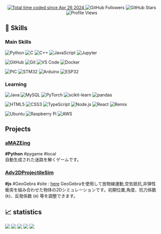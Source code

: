 <p align="center">
  <a href="https://wakatime.com/@6464fe21-d56f-40a2-899d-b4f77883e878">
    <img src="https://wakatime.com/badge/user/6464fe21-d56f-40a2-899d-b4f77883e878.svg" alt="Total time coded since Apr 26 2024" />
  </a>
  <img src="https://img.shields.io/github/followers/ren255?label=Follow&style=social" alt="GitHub Followers" />
  <img src="https://img.shields.io/github/stars/ren255?affiliations=OWNER%2CCOLLABORATOR&style=social" alt="GitHub Stars" />
  <img src="https://komarev.com/ghpvc/?username=ren255&label=Profile%20views&color=0e75b6&style=flat" alt="Profile Views" />
</p>

  
## 🌱 Skills

### Main Skills
![Python](https://img.shields.io/badge/-Python-3776AB?logo=python&logoColor=white)
![C](https://img.shields.io/badge/-C-A8B9CC?logo=c&logoColor=white)
![C++](https://img.shields.io/badge/-C++-00599C?logo=c%2B%2B&logoColor=white)
![JavaScript](https://img.shields.io/badge/-JavaScript-F7DF1E?logo=javascript&logoColor=black)
![Jupyter](https://img.shields.io/badge/-Jupyter-F37626?logo=jupyter&logoColor=white)

![GitHub](https://img.shields.io/badge/-GitHub-181717?style=flat-square&logo=github&logoColor=white)
![Git](https://img.shields.io/badge/-Git-F05032?style=flat-square&logo=git&logoColor=white)
![VS Code](https://img.shields.io/badge/-VS%20Code-007ACC?logo=visual-studio-code&logoColor=white)
![Docker](https://img.shields.io/badge/-Docker-2496ED?logo=docker&logoColor=white)

![PIC](https://img.shields.io/badge/-PIC-003366?logo=microchip&logoColor=white)
![STM32](https://img.shields.io/badge/-STM32-03234B?logo=stmicroelectronics&logoColor=white)
![Arduino](https://img.shields.io/badge/-Arduino-00979D?logo=arduino&logoColor=white)
![ESP32](https://img.shields.io/badge/-ESP32-323232?logo=espressif&logoColor=white)

### Learning
![Java](https://img.shields.io/badge/-Java-007396?style=flat-square&logo=java&logoColor=white)
![MySQL](https://img.shields.io/badge/-MySQL-4479A1?logo=mysql&logoColor=white)
![PyTorch](https://img.shields.io/badge/-PyTorch-EE4C2C?logo=pytorch&logoColor=white)
![scikit-learn](https://img.shields.io/badge/-scikit--learn-F7931E?logo=scikit-learn&logoColor=white)
![pandas](https://img.shields.io/badge/-pandas-150458?logo=pandas&logoColor=white)

![HTML5](https://img.shields.io/badge/-HTML5-E34F26?style=flat-square&logo=html5&logoColor=white)
![CSS3](https://img.shields.io/badge/-CSS3-1572B6?style=flat-square&logo=css3&logoColor=white)
![TypeScript](https://img.shields.io/badge/-TypeScript-007ACC?style=flat-square&logo=typescript&logoColor=white)
![Node.js](https://img.shields.io/badge/-Node.js-339933?style=flat-square&logo=node.js&logoColor=white)
![React](https://img.shields.io/badge/-React-61DAFB?logo=react&logoColor=black)
![Remix](https://img.shields.io/badge/-Remix-000000?logo=remix&logoColor=white)

![Ubuntu](https://img.shields.io/badge/-Ubuntu-E95420?logo=ubuntu&logoColor=white)
![Raspberry Pi](https://img.shields.io/badge/-Raspberry%20Pi-A22846?logo=raspberrypi&logoColor=white)
![AWS](https://img.shields.io/badge/-AWS-232F3E?style=flat-square&logo=amazon-aws&logoColor=white)

## Projects
  
### [aMAZEing](https://github.com/ren255/aMAZEing) 
**#Python** #pygame #local  
自動生成された迷路を解くゲームです。

### [Adv2DProjectileSim](https://github.com/ren255/GeoGebra_Parabola)  
**#js** #GeoGebra #site : [here](https://www.geogebra.org/graphing/rf6synb5)
GeoGebraを使用して放物線運動,空気抵抗,非弾性衝突を組み合わせた物体の2Dシミュレーションです。初期位置,角度、抗力係数 (k)、反発係数 (e) 等を調整できます。

 ## 📈 statistics
   
![](http://github-profile-summary-cards.vercel.app/api/cards/profile-details?username=ren255&theme=github_dark)
![](http://github-profile-summary-cards.vercel.app/api/cards/repos-per-language?username=ren255&theme=github_dark)
![](http://github-profile-summary-cards.vercel.app/api/cards/most-commit-language?username=ren255&theme=github_dark)
![](http://github-profile-summary-cards.vercel.app/api/cards/stats?username=ren255&theme=github_dark)
![](http://github-profile-summary-cards.vercel.app/api/cards/productive-time?username=ren255&theme=github_dark&utcOffset=9)
